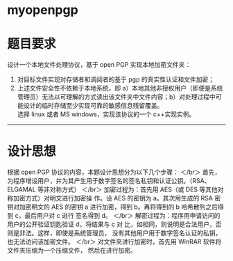 # myopenpgp
# 题目要求
设计一个本地文件处理协议，基于 open PGP 实现本地加密文件夹：  
1. 对目标文件实现对存储者和调阅者的基于 pgp 的真实性认证和文件加密；
2. 上述文件安全性不依赖于本地系统，即 a）本地其他非授权用户（即便是系统管理员）无法以可理解的方式读出该文件夹中文件内容；b）对处理过程中可能设计的临时存储至少实现可靠的敏感信息残留覆盖。  
选择 linux 或者 MS windows，实现该协议的一个 c++实现实例。  
***
# 设计思想
根据 open PGP 协议的内容，本题设计思想分为以下几个步骤：  ＜/br＞
首先，为程序增设用户，并为其产生用于数字签名的签名私钥和认证公钥。（RSA、ELGAMAL 等非对称方式）    ＜/br＞
加密过程为：首先用 AES（或 DES 等其他对称加密方式）对明文进行加密操
作。设 AES 的密钥为 a。其次用生成的 RSA 密钥对加密明文的 AES 的密钥
a 进行加密，得到 b。再将得到的 b 哈希散列之后得到 c，最后用户对 c 进行
签名得到 d。    ＜/br＞
解密过程为：程序用申请访问的用户的公开验证钥匙验证 d，将结果与 c 对
比，如相同，则说明是合法用户，否则是非法。这样，即使是系统管理员，
没有其他用户用于数字签名认证的私钥，也无法访问该加密文件。    ＜/br＞
对文件夹进行加密时，首先用 WinRAR 软件将文件夹压缩为一个压缩文件，
然后在进行加密。  
